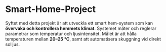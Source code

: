 # Smart-Home-Project
Syftet med detta projekt är att utveckla ett smart hem-system som kan **övervaka och kontrollera hemmets klimat**.   Systemet mäter och reglerar parametrar som temperatur och ljusintensitet.   Målet är att hålla temperaturen mellan **20–25 °C**, samt att automatisera skuggning vid direkt solljus.
